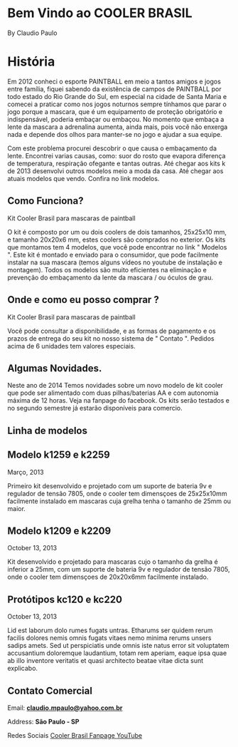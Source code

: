 # Bem Vindo ao COOLER BRASIL 
By Claudio Paulo


# História

Em 2012 conheci o esporte PAINTBALL em meio a tantos amigos e jogos entre família, fiquei sabendo da existência de campos de PAINTBALL por todo estado do Rio Grande do Sul, em especial na cidade de Santa Maria e comecei a praticar como nos jogos noturnos sempre tínhamos que parar o jogo porque a mascara, que é um equipamento de proteção obrigatório e indispensável, poderia embaçar ou embaçou. No momento que embaça a lente da mascara a adrenalina aumenta, ainda mais, pois você não enxerga nada e depende dos olhos para manter-se no jogo e ajudar a sua equipe.

Com este problema procurei descobrir o que causa o embaçamento da lente. Encontrei varias causas, como: suor do rosto que evapora diferença de temperatura, respiração ofegante e tantas outras. Até chegar aos kits k de 2013 desenvolvi outros modelos meio a moda da casa. Até chegar aos atuais modelos que vendo. Confira no link modelos.

## Como  Funciona?

Kit Cooler Brasil para mascaras de paintball

O kit é composto por um ou dois coolers de dois tamanhos, 25x25x10 mm, e tamanho 20x20x6 mm, estes coolers são comprados no exterior. Os kits que montamos tem 4 modelos, que você pode encontrar no link " Modelos ". Este kit é montado e enviado para o consumidor, que pode facilmente instalar na sua mascara (temos alguns vídeos no youtube de instalação e montagem). Todos os modelos são muito eficientes na eliminação e prevenção do embaçamento da lente da mascara / ou óculos de grau.

## Onde e como eu posso comprar ?

Kit Cooler Brasil para mascaras de paintball

Você pode consultar a disponibilidade, e as formas de pagamento e os prazos de entrega do seu kit no nosso sistema de " Contato ". Pedidos acima de 6 unidades tem valores especiais.

## Algumas Novidades.

Neste ano de 2014
Temos novidades sobre um novo modelo de kit cooler que pode ser alimentado com duas pilhas/baterias AA e com autonomia máxima de 12 horas. Veja na fanpage do facebook. 
Os kits serão testados e no segundo semestre já estarão disponíveis para comercio.

## Linha de modelos

## Modelo k1259 e k2259  
Março, 2013

Primeiro kit desenvolvido e projetado com um suporte de bateria 9v e regulador de tensão 7805, onde o cooler tem dimensçoes de 25x25x10mm facilmente instalado em mascaras cuja grelha tenha o tamanho de 25mm ou maior.

## Modelo k1209 e k2209  
October 13, 2013

Kit desenvolvido e projetado para mascaras cujo o tamanho da grelha é inferior a 25mm, com um suporte de bateria 9v e regulador de tensão 7805, onde o cooler tem dimensçoes de 20x20x6mm facilmente instalado.

## Protótipos kc120 e kc220  
October 13, 2013

Lid est laborum dolo rumes fugats untras. Etharums ser quidem rerum facilis dolores nemis omnis fugats vitaes nemo minima rerums unsers sadips amets. Sed ut perspiciatis unde omnis iste natus error sit voluptatem accusantium doloremque laudantium, totam rem aperiam, eaque ipsa quae ab illo inventore veritatis et quasi architecto beatae vitae dicta sunt explicabo.

## Contato  Comercial

Email:  **claudio.mpaulo@yahoo.com.br**

Address:  **São Paulo - SP**

Redes Sociais
[Cooler Brasil Fanpage ](https://www.facebook.com/coolerbrasil)
[YouTube ](http://www.youtube.com/playlist?list=PLqEFiOKZ21ZovttQ_qdfj_-LBdRUhM4Lx)